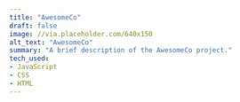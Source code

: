 ```yaml
---
title: "AwesomeCo"
draft: false
image: //via.placeholder.com/640x150
alt_text: "AwesomeCo"
summary: "A brief description of the AwesomeCo project."
tech_used: 
- JavaScript
- CSS
- HTML
---
```

